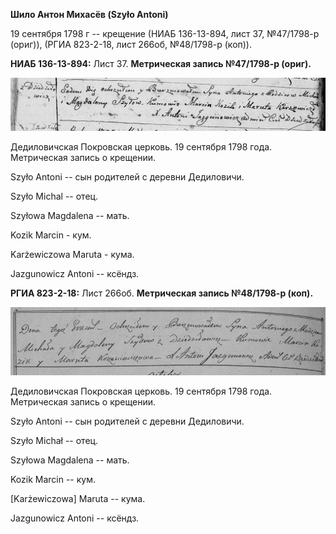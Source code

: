 **Шило Антон Михасёв (Szyło Antoni)**

19 сентября 1798 г -- крещение (НИАБ 136-13-894, лист 37, №47/1798-р
(ориг)), (РГИА 823-2-18, лист 266об, №48/1798-р (коп)).

**НИАБ 136-13-894:** Лист 37. **Метрическая запись №47/1798-р (ориг).**

![](./media/606164ce1067e7eb0f1c6ab542ac5f3db8189b41.png)

Дедиловичская Покровская церковь. 19 сентября 1798 года. Метрическая
запись о крещении.

Szyło Antoni -- сын родителей с деревни Дедиловичи.

Szyło Michal -- отец.

Szyłowa Magdalena -- мать.

Kozik Marcin - кум.

Karżewiczowa Maruta - кума.

Jazgunowicz Antoni -- ксёндз.

**РГИА 823-2-18:** Лист 266об. **Метрическая запись №48/1798-р (коп).**

![](./media/7a08407d4022635a20fb5b263997e9d4228f20b1.png)

Дедиловичская Покровская церковь. 19 сентября 1798 года. Метрическая
запись о крещении.

Szyło Antoni -- сын родителей с деревни Дедиловичи.

Szyło Michał -- отец.

Szyłowa Magdalena -- мать.

Kozik Marcin -- кум.

\[Karżewiczowa\] Maruta -- кума.

Jazgunowicz Antoni -- ксёндз.
